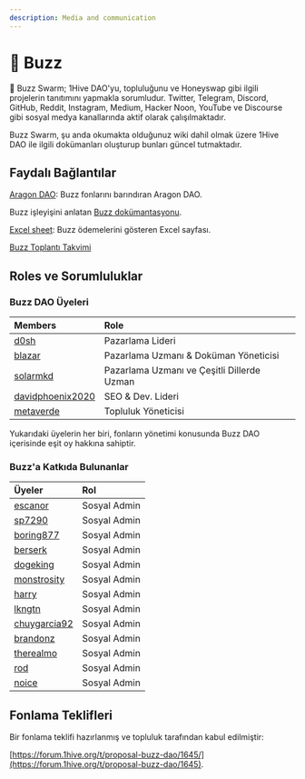 ```yaml
---
description: Media and communication
---
```


# 🐝 Buzz

🐝 Buzz Swarm; 1Hive DAO'yu, topluluğunu ve Honeyswap gibi ilgili projelerin tanıtımını yapmakla sorumludur. Twitter, Telegram, Discord, GitHub, Reddit, Instagram, Medium, Hacker Noon, YouTube ve Discourse gibi sosyal medya kanallarında aktif olarak çalışılmaktadır.

Buzz Swarm, şu anda okumakta olduğunuz wiki dahil olmak üzere 1Hive DAO ile ilgili dokümanları oluşturup bunları güncel tutmaktadır.

## Faydalı Bağlantılar

 [Aragon DAO](https://aragon.1hive.org/#/buzzdao/): Buzz fonlarını barındıran Aragon DAO.

 Buzz işleyişini anlatan [Buzz dokümantasyonu](https://drive.google.com/file/d/1giD4QcVfHNUaAwcXWqEdV4jI2CUSQH24/view).

 [Excel sheet](https://docs.google.com/spreadsheets/d/1UNrQMLVDWS-r7z6Z5MLNRSRP70f_gjbG5DYVceDLrXU/edit#gid=0): Buzz ödemelerini gösteren Excel sayfası.

[Buzz Toplantı Takvimi](https://calendar.google.com/calendar/u/0/embed?src=c_k77c78d1kdt9e1vpk2cvjcc7jg@group.calendar.google.com&ctz)

## Roles ve Sorumluluklar

### Buzz DAO Üyeleri

| Members | Role |
| :--- | :--- |
| [d0sh](https://forum.1hive.org/u/d0sh/summary) | Pazarlama Lideri |
| [blazar](https://forum.1hive.org/u/blazar/summary) | Pazarlama Uzmanı & Doküman Yöneticisi |
| [solarmkd](https://forum.1hive.org/u/solarmkd/summary) | Pazarlama Uzmanı ve Çeşitli Dillerde Uzman |
| [davidphoenix2020](https://forum.1hive.org/u/davidphoenix2020/summary) | SEO & Dev. Lideri |
| [metaverde](https://forum.1hive.org/u/metaverde/summary) | Topluluk Yöneticisi |

Yukarıdaki üyelerin her biri, fonların yönetimi konusunda Buzz DAO içerisinde eşit oy hakkına sahiptir.

### Buzz'a Katkıda Bulunanlar

| Üyeler | Rol |
| :--- | :--- |
| [escanor](https://forum.1hive.org/u/escanor/summary) | Sosyal Admin |
| [sp7290](https://forum.1hive.org/u/sp7290/summary) | Sosyal Admin |
| [boring877](https://forum.1hive.org/u/boring877/summary) | Sosyal Admin |
| [berserk](https://forum.1hive.org/u/berserk/summary) | Sosyal  Admin |
| [dogeking](https://forum.1hive.org/u/dogeking/summary) | Sosyal Admin |
| [monstrosity](https://forum.1hive.org/u/monstrosity/summary) | Sosyal Admin |
| [harry](https://forum.1hive.org/u/harry/summary) | Sosyal Admin |
| [lkngtn](https://forum.1hive.org/u/lkngtn) | Sosyal Admin |
| [chuygarcia92](https://forum.1hive.org/u/chuygarcia92/summary) | Sosyal Admin |
| [brandonz](https://forum.1hive.org/u/brandonz/summary) | Sosyal Admin |
| [therealmo](https://forum.1hive.org/u/therealmo/summary) | Sosyal Admin |
| [rod](https://forum.1hive.org/u/rod/summary) | Sosyal Admin |
| [noice](https://forum.1hive.org/u/noice/summary) | Sosyal Admin |

## Fonlama Teklifleri

Bir fonlama teklifi hazırlanmış ve topluluk tarafından kabul edilmiştir:

[https://forum.1hive.org/t/proposal-buzz-dao/1645/](https://forum.1hive.org/t/proposal-buzz-dao/1645).

